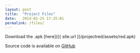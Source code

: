 ```yaml
---
layout: post
title:  "Project Files"
date:   2014-02-25 17:35:01
permalink: /files/
---
```


Download the .apk [here]({{ site.url }}/projectred/assets/red.apk)

Source code is available on [GitHub](https://github.com/capstone-ua-redepsilon/projectred)
